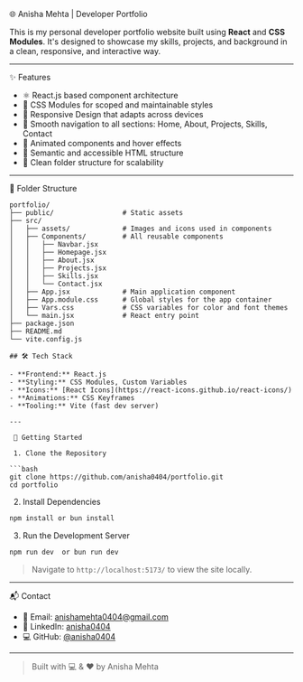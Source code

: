  🌐 Anisha Mehta | Developer Portfolio

This is my personal developer portfolio website built using **React** and **CSS Modules**. It's designed to showcase my skills, projects, and background in a clean, responsive, and interactive way.

---

✨ Features

- ⚛️ React.js based component architecture  
- 🎨 CSS Modules for scoped and maintainable styles  
- 📱 Responsive Design that adapts across devices  
- 🚀 Smooth navigation to all sections: Home, About, Projects, Skills, Contact  
- 🎥 Animated components and hover effects  
- 🧠 Semantic and accessible HTML structure  
- 📂 Clean folder structure for scalability

---

 📁 Folder Structure

```plaintext
portfolio/
├── public/                 # Static assets
├── src/
│   ├── assets/             # Images and icons used in components
│   ├── Components/         # All reusable components
│   │   ├── Navbar.jsx
│   │   ├── Homepage.jsx
│   │   ├── About.jsx
│   │   ├── Projects.jsx
│   │   ├── Skills.jsx
│   │   └── Contact.jsx
│   ├── App.jsx             # Main application component
│   ├── App.module.css      # Global styles for the app container
│   ├── Vars.css            # CSS variables for color and font themes
│   └── main.jsx            # React entry point
├── package.json
├── README.md
└── vite.config.js

## 🛠️ Tech Stack

- **Frontend:** React.js  
- **Styling:** CSS Modules, Custom Variables  
- **Icons:** [React Icons](https://react-icons.github.io/react-icons/)  
- **Animations:** CSS Keyframes  
- **Tooling:** Vite (fast dev server)

---

 🚀 Getting Started

 1. Clone the Repository

```bash
git clone https://github.com/anisha0404/portfolio.git
cd portfolio
````

 2. Install Dependencies

```bash
npm install or bun install 
```

 3. Run the Development Server

```bash
npm run dev  or bun run dev 
```

> Navigate to `http://localhost:5173/` to view the site locally.
---
 📬 Contact

* 📧 Email: [anishamehta0404@gmail.com](mailto:anishamehta0404@gmail.com)
* 💼 LinkedIn: [anisha0404](https://www.linkedin.com/in/anisha0404)
* 💻 GitHub: [@anisha0404](https://github.com/anisha0404)
---
> Built with 💻 & ❤️ by Anisha Mehta


